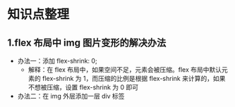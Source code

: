 # 知识点整理

## 1.flex 布局中 img 图片变形的解决办法

- 办法一：添加 flex-shrink: 0;
  - 解释：在 flex 布局中，如果空间不足，元素会被压缩。flex 布局中默认元素的 flex-shrink 为 1，而压缩的比例是根据 flex-shrink 来计算的，如果不想被压缩，设置 flex-shrink 为 0 即可
- 办法二：在 img 外层添加一层 div 标签
